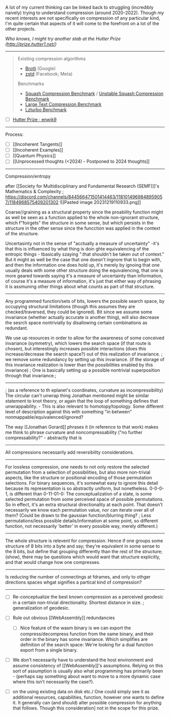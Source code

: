 A lot of my current thinking can be linked back to struggling (incredibly naively) trying to understand compression (around 2020-2022). Though my recent interests are not specifically on compression of any particular kind, I'm quite certain that aspects of it will come to the forefront on a lot of the other projects.

*Who knows, I might try another stab at the Hutter Prize (http://prize.hutter1.net/)*


---

> Existing compression algorithms  
> - [Brotli](../external_projects/brotli/) (Google)  
> - [zstd](../../../../../../../external_projects/zstd) (Facebook; Meta)  
>  
> Benchmarks  
> * [Squash Compression Benchmark](https://quixdb.github.io/squash-benchmark/) / [Unstable Squash Compression Benchmark](https://quixdb.github.io/squash-benchmark/unstable/)  
> * [Large Text Compression Benchmark](http://mattmahoney.net/dc/text.html)  
> * [Lzturbo Benchmark](https://sites.google.com/site/powturbo/home/benchmark)  
  
- [ ] [Hutter Prize ; enwik9](http://prize.hutter1.net/)  

---

Process:
- [ ] [[Incoherent Tangents]]
- [ ] [[Incoherent Examples]]
- [ ] [[Quantum Physics]]
- [ ] [[Unprocessed thoughts (<2024) - Postponed to 2024 thoughts]]

---

Compression/entropy

after [[Society for Multidisciplinary and Fundamental Research (SEMF)]]'s Mathematics & Complexity ; https://discord.com/channels/844566471501414463/1181014969848959057/1184968575409201302
![[Pasted image 20231219110933.png]]

Coarse//graining as a structural property since the proability function might as well be seen as a function applied to the whole non-ignorant structure, which f"foirgets" the structure in some sense, but which persists in the structure in the other sense since the funcction was applied in the context of the structure.

Uncertasinty not in the sense of "acctually a measure of uncertainty" -it's that this is influenced by what thing is doin ghte equivalencing of the entropic things - tbasically szaying ":that shouldn't be taken out of context." But it might as well be the case that one doesn't ingnore that to begin with, and then the information one does hold up, it's merely by ignoing that one usually deals with some other structure doing the equivalencing, that one is more geared towards saying it's a measure of uncertainty than information, of course it's a measure of information, it's just that either way of phrasing it is assmuning other things about what counts as part of that structure.

---
  
Any programmed function/sets of bits, lowers the possible search space, by occupying structural limitations (though this assumes they are checked/traversed, they could be ignored). Bit since we assume some invariance (whether actually accurate is another thing), will also decrease the sesrch space nontrivially by disallowing certain combinations as redundant. 

We use up resources in order to allow for the awareness of some conceived invariance (symmetry), which lowers the search space (if that route is chosen), but interestingly increases possible interactions (does this increase/decrease the search space?) out of this realization of invariance. ; we remove some redundancy by setting up this invariance. (if the storage of this invariance realization is lower than the possibilities enabled by this invariance) ; One is basically setting up a possible nontrivial superposition through that invariance.;  

---

; (as  a reference to th eplanet's coordinates, curvature as incompressibility)
The circular can't unwrap thing Jonathan mentioned might be similar statement to knot theory, or again that the loop of something defines that unwrappability. - This is also relevant to homotopy/topology. Some different level of description against this with something "in between" nonmappable/equivalenced/ignored?  
  
The way [[Jonathan Gorard]] phrases it (in reference to that work) makes me think to phrase curvature and noncompressability ("no further compressability?" - abstractly that is 

---
All compressions necessarily add reversibility considerations.

---

For lossless compression, one needs to not only restore the selected permutation from a selection of possibilities, but also more non-trivial aspects, like the structure or positional encoding of those permutation selections. For binary sequences, it's somewhat easy to ignore this detail because its representation is so abstractly uniform, but nonetheless. 0-0-0-1, is different than 0-11-01-0: The conceptualization of a state, is some selected permutation from some perceived space of possible permutations. So in effect, it's an extra structural directionality at each point. That doesn't necessarily we know each permutation value, nor can iterate over all of them? (Could be drawn to the gaussian function/blurring thing? ; Less permutations/less possible details/information at some point, so different function, not necessarily 'better' in every possible way, merely different.)  

---

The whole structure is relevent for compression. Hence if one groups some structure of 8 bits into a byte and say; they're equivalent in some sense to the 8 bits, but define that grouping differently than the rest of the structure; (show), there may be questions which would want that structure explicitly, and that would change how one compresses.   

---

Is reducing the number of connectings at fdrames, and only to othger directions spaces whgat signifies a partical kind of compression?

---

- [ ] Re-conceptualize the best known compression as a perceived geodesic in a certain non-trivial directionality. Shortest distance in size. ; generalization of geodesic.


- [ ] Rule out obvious [[WebAssembly]] redundancies
  - [ ] Nice feature of the wasm binary is we can export the compress/decompress function from the same binary, and their order in the binary has some invariance. Which simplifies are definition of the search space: We're looking for a dual function export from a single binary.


- [ ] We don't necessarily have to understand the host environment and assume consistency of [[WebAssembly]]'s assumptions. Relying on this sort of assumption is usually also what programming has primarily been - (perhaps say something about want to move to a more dynamic case where this isn't necessarily the case?). 


- [ ] on the using existing data on disk etc./ One could simply see it as additional resources, capabilities, function, however one wants to define it. It generally can (and should) alter possible compression for anything that follows. Though this consideration] not in the scope for this prize.
